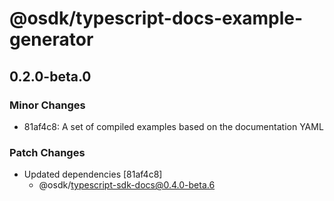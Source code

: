 # @osdk/typescript-docs-example-generator

## 0.2.0-beta.0

### Minor Changes

- 81af4c8: A set of compiled examples based on the documentation YAML

### Patch Changes

- Updated dependencies [81af4c8]
  - @osdk/typescript-sdk-docs@0.4.0-beta.6
